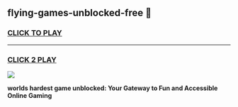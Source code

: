 
## flying-games-unblocked-free 👋
<h3>
<a href="https://premium.freeplayer.one?title=flying-games-unblocked-free&ref=14F">CLICK TO PLAY</a></h3>
<hr>

<h3>
<a href="https://premium.freeplayer.one?title=flying-games-unblocked-free&ref=14F">CLICK 2 PLAY</a>
  
</h3>

<a href="https://premium.freeplayer.one?title=flying-games-unblocked-free&ref=12F/"><img src="https://clearcache.store/games.png"></a>


**worlds hardest game unblocked: Your Gateway to Fun and Accessible Online Gaming**
